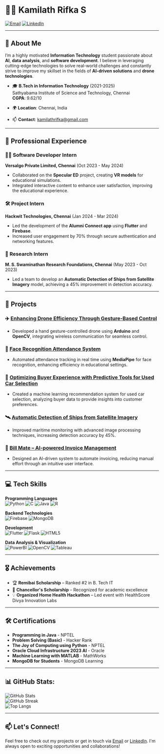 # 👩‍💻 Kamilath Rifka S

[![Email](https://img.shields.io/badge/Email-kamilathrifka@gmail.com-blue)](mailto:kamilathrifka@gmail.com)
[![LinkedIn](https://img.shields.io/badge/LinkedIn-Connect-blue)](https://www.linkedin.com/in/kamilath-rifka-1388b4249)

---

## 🌟 About Me

I’m a highly motivated **Information Technology** student passionate about **AI**, **data analysis**, and **software development**. I believe in leveraging cutting-edge technologies to solve real-world challenges and constantly strive to improve my skillset in the fields of **AI-driven solutions** and **drone technologies**.

- 🎓 **B.Tech in Information Technology** (2021-2025)  
  Sathyabama Institute of Science and Technology, Chennai  
  **CGPA**: 9.62/10

- 🌍 **Location**: Chennai, India  
- 📫 **Contact**: kamilathrifka@gmail.com  

---

## 💼 Professional Experience

### 👩‍💻 **Software Developer Intern**  
**Versalgo Private Limited, Chennai** (Oct 2023 - May 2024)  
- Collaborated on the **Specular ED** project, creating **VR models** for educational simulations.
- Integrated interactive content to enhance user satisfaction, improving the educational experience.

### 🛠️ **Project Intern**  
**Hackwit Technologies, Chennai** (Jan 2024 - Mar 2024)  
- Led the development of the **Alumni Connect app** using **Flutter** and **Firebase**.
- Increased user engagement by 70% through secure authentication and networking features.

### 🔬 **Research Intern**  
**M. S. Swaminathan Research Foundations, Chennai** (May 2023 - Oct 2023)  
- Led a team to develop an **Automatic Detection of Ships from Satellite Imagery** model, achieving a 45% improvement in detection accuracy.

---

## 🚀 Projects

### ✈️ [Enhancing Drone Efficiency Through Gesture-Based Control](link_to_project)
- Developed a hand gesture-controlled drone using **Arduino** and **OpenCV**, integrating wireless communication for seamless control.

### 📸 [Face Recognition Attendance System](link_to_project)
- Automated attendance tracking in real time using **MediaPipe** for face recognition, enhancing efficiency in educational settings.

### 🚗 [Optimizing Buyer Experience with Predictive Tools for Used Car Selection](link_to_project)
- Created a machine learning recommendation system for used car selection, analyzing buyer data to provide insights into customer preferences.

### 🛰️ [Automatic Detection of Ships from Satellite Imagery](https://github.com/kamilath/Airbus-Ship-Detection-using-Mask-R-CNN)
- Improved maritime monitoring with advanced image processing techniques, increasing detection accuracy by 45%.

### 📜 [Bill Mate – AI-powered Invoice Management](link_to_project)
- Designed an AI-driven system to automate invoicing, reducing manual effort through an intuitive user interface.

---

## 💻 Tech Skills

**Programming Languages**  
![Python](https://img.shields.io/badge/Python-blue) ![C](https://img.shields.io/badge/C-blue) ![Java](https://img.shields.io/badge/Java-blue) ![R](https://img.shields.io/badge/R-blue)

**Backend Technologies**  
![Firebase](https://img.shields.io/badge/Firebase-orange) ![MongoDB](https://img.shields.io/badge/MongoDB-green)

**Development**  
![Flutter](https://img.shields.io/badge/Flutter-blue) ![Flask](https://img.shields.io/badge/Flask-black) ![HTML5](https://img.shields.io/badge/HTML5-orange)

**Data Analysis & Visualization**  
![PowerBI](https://img.shields.io/badge/PowerBI-yellow) ![OpenCV](https://img.shields.io/badge/OpenCV-blue) ![Tableau](https://img.shields.io/badge/Tableau-purple)

---

## 🎖️ Achievements

- 🏆 **Remibai Scholarship** – Ranked #2 in B. Tech IT  
- 🏅 **Chancellor's Scholarship** – Recognized for academic excellence  
- 💡 **Organized Home Health Hackathon** – Led event with HealthScore Divya Innovation Labs

---

## 🛠 Certifications

- **Programming in Java** - NPTEL  
- **Problem Solving (Basic)** - Hacker Rank  
- **The Joy of Computing using Python** - NPTEL  
- **Oracle Cloud Infrastructure 2023 AI** - Oracle  
- **Machine Learning with MATLAB** - MathWorks  
- **MongoDB for Students** - MongoDB Learning  

---

## 📊 GitHub Stats:
![GitHub Stats](https://github-readme-stats.vercel.app/api?username=kamilath&show_icons=true&theme=radical)<br/>
![GitHub Streak](https://github-readme-streak-stats.herokuapp.com/?user=kamilath&theme=radical)<br/>
![Top Langs](https://github-readme-stats.vercel.app/api/top-langs/?username=kamilath&layout=compact&theme=radical)

---

## 📫 Let's Connect!

Feel free to check out my projects or get in touch via [Email](mailto:kamilathrifka@gmail.com) or [LinkedIn](https://www.linkedin.com/in/kamilath-rifka-1388b4249). I'm always open to exciting opportunities and collaborations!
